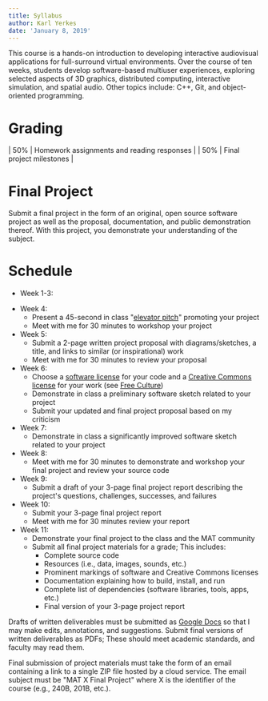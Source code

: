 ```yaml
---
title: Syllabus
author: Karl Yerkes
date: 'January 8, 2019'
---
```


<section>

This course is a hands-on introduction to developing interactive audiovisual applications for full-surround virtual environments. Over the course of ten weeks, students develop software-based multiuser experiences, exploring selected aspects of 3D graphics, distributed computing, interactive simulation, and spatial audio. Other topics include: C++, Git, and object-oriented programming.

</section>

# Grading

| 50% | Homework assignments and reading responses |
| 50% | Final project milestones                   |

# Final Project

Submit a final project in the form of an original, open source software project as well as the proposal, documentation, and public demonstration thereof. With this project, you demonstrate your understanding of the subject.

# Schedule

- Week 1-3:

+ Week 4:
  * Present a 45-second in class "[elevator pitch](https://en.wikipedia.org/wiki/Elevator_pitch)" promoting your project
  * Meet with me for 30 minutes to workshop your project
+ Week 5:
  * Submit a 2-page written project proposal with diagrams/sketches, a title, and links to similar (or inspirational) work
  * Meet with me for 30 minutes to review your proposal
+ Week 6:
  * Choose a [software license](https://opensource.org/licenses) for your code and a [Creative Commons license](https://creativecommons.org/share-your-work) for your work (see [Free Culture](https://en.wikipedia.org/wiki/Free_Culture_(book)))
  * Demonstrate in class a preliminary software sketch related to your project
  * Submit your updated and final project proposal based on my criticism
+ Week 7:
  * Demonstrate in class a significantly improved software sketch related to your project
+ Week 8:
  * Meet with me for 30 minutes to demonstrate and workshop your final project and review your source code
+ Week 9:
  * Submit a draft of your 3-page final project report describing the project's questions, challenges, successes, and failures
+ Week 10:
  * Submit your 3-page final project report
  * Meet with me for 30 minutes review your report
+ Week 11:
  * Demonstrate your final project to the class and the MAT community
  * Submit all final project materials for a grade; This includes:
    - Complete source code
    - Resources (i.e., data, images, sounds, etc.)
    - Prominent markings of software and Creative Commons licenses
    - Documentation explaining how to build, install, and run
    - Complete list of dependencies (software libraries, tools, apps, etc.)
    - Final version of your 3-page project report

Drafts of written deliverables must be submitted as [Google Docs](https://docs.google.com) so that I may make edits, annotations, and suggestions. Submit final versions of written deliverables as PDFs; These should meet academic standards, and faculty may read them.

Final submission of project materials must take the form of an email containing a link to a single ZIP file hosted by a cloud service. The email subject must be "MAT X Final Project" where X is the identifier of the course (e.g., 240B, 201B, etc.).


